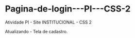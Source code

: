 # Pagina-de-login---PI---CSS-2
Atividade PI - Site INSTITUCIONAL - CSS 2

Atualizando - Tela de cadastro.
